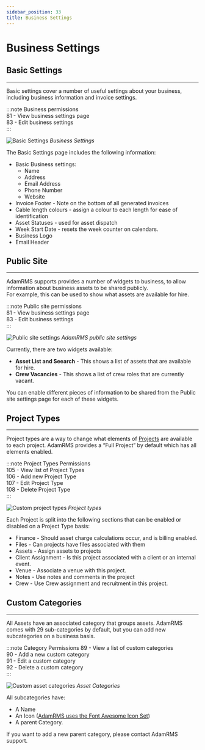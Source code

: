 ```yaml
---
sidebar_position: 33
title: Business Settings
---
```


# Business Settings

## Basic Settings
---
Basic settings cover a number of useful settings about your business, including business information and invoice settings.

:::note Business permissions  
81 - View business settings page  
83 - Edit business settings  
:::

![Basic Settings](/img/tutorial/businesses/settings-basic.png)
*Business Settings*

The Basic Settings page includes the following information:
- Basic Business settings:
  - Name
  - Address 
  - Email Address
  - Phone Number
  - Website
- Invoice Footer - Note on the bottom of all generated invoices
- Cable length colours - assign a colour to each length for ease of identification
- Asset Statuses - used for asset dispatch
- Week Start Date - resets the week counter on calendars.
- Business Logo
- Email Header

## Public Site
---
AdamRMS supports provides a number of widgets to business, to allow information about business assets to be shared publicly.  
For example, this can be used to show what assets are available for hire.

:::note Public site permissions  
81 - View business settings page  
83 - Edit business settings   
:::

![Public site settings](/img/tutorial/businesses/settings-publicSite.png)
*AdamRMS public site settings*

Currently, there are two widgets available:

- **Asset List and Seearch** - This shows a list of assets that are available for hire.
- **Crew Vacancies** - This shows a list of crew roles that are currently vacant.

You can enable different pieces of information to be shared from the Public site settings page for each of these widgets.
## Project Types
---
Project types are a way to change what elements of [Projects](./../projects/overview) are available to each project. AdamRMS provides a “Full Project” by default which has all elements enabled.

:::note Project Types Permissions  
105	- View list of Project Types  
106	- Add new Project Type  
107	- Edit Project Type  
108 - Delete Project Type  
:::

![Custom project types](/img/tutorial/businesses/settings-types.png)
*Project types*

Each Project is split into the following sections that can be enabled or disabled on a Project Type basis:
- Finance - Should asset charge calculations occur, and is billing enabled.
- Files - Can projects have files associated with them
- Assets - Assign assets to projects
- Client Assignment - Is this project associated with a client or an internal event.
- Venue - Associate a venue with this project.
- Notes - Use notes and comments in the project
- Crew - Use Crew assignment and recruitment in this project.

## Custom Categories
---
All Assets have an associated category that groups assets. AdamRMS comes with 29 sub-categories by default, but you can add new subcategories on a business basis.

:::note Category Permissions
89 - View a list of custom categories  
90 - Add a new custom category  
91 - Edit a custom category  
92 - Delete a custom category  
:::

![Custom asset categories](/img/tutorial/businesses/settings-category.png)
*Asset Categories*

All subcategories have:
- A Name
- An Icon ([AdamRMS uses the Font Awesome Icon Set](https://fontawesome.com/v5.15/icons?d=gallery&p=2&m=free))
- A parent Category.

If you want to add a new parent category, please contact AdamRMS support.
